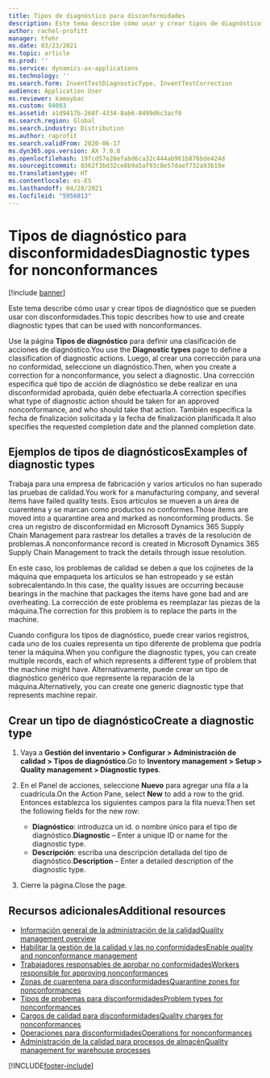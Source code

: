 ```yaml
---
title: Tipos de diagnóstico para disconformidades
description: Este tema describe cómo usar y crear tipos de diagnóstico que se pueden usar con disconformidades.
author: rachel-profitt
manager: tfehr
ms.date: 03/23/2021
ms.topic: article
ms.prod: ''
ms.service: dynamics-ax-applications
ms.technology: ''
ms.search.form: InventTestDiagnosticType, InventTestCorrection
audience: Application User
ms.reviewer: kamaybac
ms.custom: 94003
ms.assetid: a1d9417b-268f-4334-8ab6-8499d6c3acf0
ms.search.region: Global
ms.search.industry: Distribution
ms.author: raprofit
ms.search.validFrom: 2020-06-17
ms.dyn365.ops.version: AX 7.0.0
ms.openlocfilehash: 19fcd57e28efabd6ca32c444ab961b876bde424d
ms.sourcegitcommit: 8362f3bd32ce8b9a5af93c8e57daef732a93b19e
ms.translationtype: HT
ms.contentlocale: es-ES
ms.lasthandoff: 04/28/2021
ms.locfileid: "5956813"
---
```

# <a name="diagnostic-types-for-nonconformances"></a><span data-ttu-id="03c13-103">Tipos de diagnóstico para disconformidades</span><span class="sxs-lookup"><span data-stu-id="03c13-103">Diagnostic types for nonconformances</span></span>

[!include [banner](../includes/banner.md)]

<span data-ttu-id="03c13-104">Este tema describe cómo usar y crear tipos de diagnóstico que se pueden usar con disconformidades.</span><span class="sxs-lookup"><span data-stu-id="03c13-104">This topic describes how to use and create diagnostic types that can be used with nonconformances.</span></span>

<span data-ttu-id="03c13-105">Use la página **Tipos de diagnóstico** para definir una clasificación de acciones de diagnóstico.</span><span class="sxs-lookup"><span data-stu-id="03c13-105">You use the **Diagnostic types** page to define a classification of diagnostic actions.</span></span> <span data-ttu-id="03c13-106">Luego, al crear una corrección para una no conformidad, seleccione un diagnóstico.</span><span class="sxs-lookup"><span data-stu-id="03c13-106">Then, when you create a correction for a nonconformance, you select a diagnostic.</span></span> <span data-ttu-id="03c13-107">Una corrección especifica qué tipo de acción de diagnóstico se debe realizar en una disconformidad aprobada, quién debe efectuarla.</span><span class="sxs-lookup"><span data-stu-id="03c13-107">A correction specifies what type of diagnostic action should be taken for an approved nonconformance, and who should take that action.</span></span> <span data-ttu-id="03c13-108">También especifica la fecha de finalización solicitada y la fecha de finalización planificada.</span><span class="sxs-lookup"><span data-stu-id="03c13-108">It also specifies the requested completion date and the planned completion date.</span></span>

## <a name="examples-of-diagnostic-types"></a><span data-ttu-id="03c13-109">Ejemplos de tipos de diagnósticos</span><span class="sxs-lookup"><span data-stu-id="03c13-109">Examples of diagnostic types</span></span>

<span data-ttu-id="03c13-110">Trabaja para una empresa de fabricación y varios artículos no han superado las pruebas de calidad.</span><span class="sxs-lookup"><span data-stu-id="03c13-110">You work for a manufacturing company, and several items have failed quality tests.</span></span> <span data-ttu-id="03c13-111">Esos artículos se mueven a un área de cuarentena y se marcan como productos no conformes.</span><span class="sxs-lookup"><span data-stu-id="03c13-111">Those items are moved into a quarantine area and marked as nonconforming products.</span></span> <span data-ttu-id="03c13-112">Se crea un registro de disconformidad en Microsoft Dynamics 365 Supply Chain Management para rastrear los detalles a través de la resolución de problemas.</span><span class="sxs-lookup"><span data-stu-id="03c13-112">A nonconformance record is created in Microsoft Dynamics 365 Supply Chain Management to track the details through issue resolution.</span></span>

<span data-ttu-id="03c13-113">En este caso, los problemas de calidad se deben a que los cojinetes de la máquina que empaqueta los artículos se han estropeado y se están sobrecalentando.</span><span class="sxs-lookup"><span data-stu-id="03c13-113">In this case, the quality issues are occurring because bearings in the machine that packages the items have gone bad and are overheating.</span></span> <span data-ttu-id="03c13-114">La corrección de este problema es reemplazar las piezas de la máquina.</span><span class="sxs-lookup"><span data-stu-id="03c13-114">The correction for this problem is to replace the parts in the machine.</span></span>

<span data-ttu-id="03c13-115">Cuando configura los tipos de diagnóstico, puede crear varios registros, cada uno de los cuales representa un tipo diferente de problema que podría tener la máquina.</span><span class="sxs-lookup"><span data-stu-id="03c13-115">When you configure the diagnostic types, you can create multiple records, each of which represents a different type of problem that the machine might have.</span></span> <span data-ttu-id="03c13-116">Alternativamente, puede crear un tipo de diagnóstico genérico que represente la reparación de la máquina.</span><span class="sxs-lookup"><span data-stu-id="03c13-116">Alternatively, you can create one generic diagnostic type that represents machine repair.</span></span>

## <a name="create-a-diagnostic-type"></a><span data-ttu-id="03c13-117">Crear un tipo de diagnóstico</span><span class="sxs-lookup"><span data-stu-id="03c13-117">Create a diagnostic type</span></span>

1. <span data-ttu-id="03c13-118">Vaya a **Gestión del inventario \> Configurar \> Administración de calidad \> Tipos de diagnóstico**.</span><span class="sxs-lookup"><span data-stu-id="03c13-118">Go to **Inventory management \> Setup \> Quality management \> Diagnostic types**.</span></span>
1. <span data-ttu-id="03c13-119">En el Panel de acciones, seleccione **Nuevo** para agregar una fila a la cuadrícula.</span><span class="sxs-lookup"><span data-stu-id="03c13-119">On the Action Pane, select **New** to add a row to the grid.</span></span> <span data-ttu-id="03c13-120">Entonces establezca los siguientes campos para la fila nueva:</span><span class="sxs-lookup"><span data-stu-id="03c13-120">Then set the following fields for the new row:</span></span>

    - <span data-ttu-id="03c13-121">**Diagnóstico**: introduzca un id. o nombre único para el tipo de diagnóstico.</span><span class="sxs-lookup"><span data-stu-id="03c13-121">**Diagnostic** – Enter a unique ID or name for the diagnostic type.</span></span>
    - <span data-ttu-id="03c13-122">**Descripción**: escriba una descripción detallada del tipo de diagnóstico.</span><span class="sxs-lookup"><span data-stu-id="03c13-122">**Description** – Enter a detailed description of the diagnostic type.</span></span>

1. <span data-ttu-id="03c13-123">Cierre la página.</span><span class="sxs-lookup"><span data-stu-id="03c13-123">Close the page.</span></span>

## <a name="additional-resources"></a><span data-ttu-id="03c13-124">Recursos adicionales</span><span class="sxs-lookup"><span data-stu-id="03c13-124">Additional resources</span></span>

- [<span data-ttu-id="03c13-125">Información general de la administración de la calidad</span><span class="sxs-lookup"><span data-stu-id="03c13-125">Quality management overview</span></span>](quality-management-processes.md)
- [<span data-ttu-id="03c13-126">Habilitar la gestión de la calidad y las no conformidades</span><span class="sxs-lookup"><span data-stu-id="03c13-126">Enable quality and nonconformance management</span></span>](enable-quality-management.md)
- [<span data-ttu-id="03c13-127">Trabajadores responsables de aprobar no conformidades</span><span class="sxs-lookup"><span data-stu-id="03c13-127">Workers responsible for approving nonconformances</span></span>](quality-responsible-workers.md)
- [<span data-ttu-id="03c13-128">Zonas de cuarentena para disconformidades</span><span class="sxs-lookup"><span data-stu-id="03c13-128">Quarantine zones for nonconformances</span></span>](quality-quarantine-zones.md)
- [<span data-ttu-id="03c13-129">Tipos de probemas para disconformidades</span><span class="sxs-lookup"><span data-stu-id="03c13-129">Problem types for nonconformances</span></span>](quality-problem-types.md)
- [<span data-ttu-id="03c13-130">Cargos de calidad para disconformidades</span><span class="sxs-lookup"><span data-stu-id="03c13-130">Quality charges for nonconformances</span></span>](quality-charges.md)
- [<span data-ttu-id="03c13-131">Operaciones para disconformidades</span><span class="sxs-lookup"><span data-stu-id="03c13-131">Operations for nonconformances</span></span>](quality-operations.md)
- [<span data-ttu-id="03c13-132">Administración de la calidad para procesos de almacén</span><span class="sxs-lookup"><span data-stu-id="03c13-132">Quality management for warehouse processes</span></span>](quality-management-for-warehouses-processes.md)

[!INCLUDE[footer-include](../../includes/footer-banner.md)]
